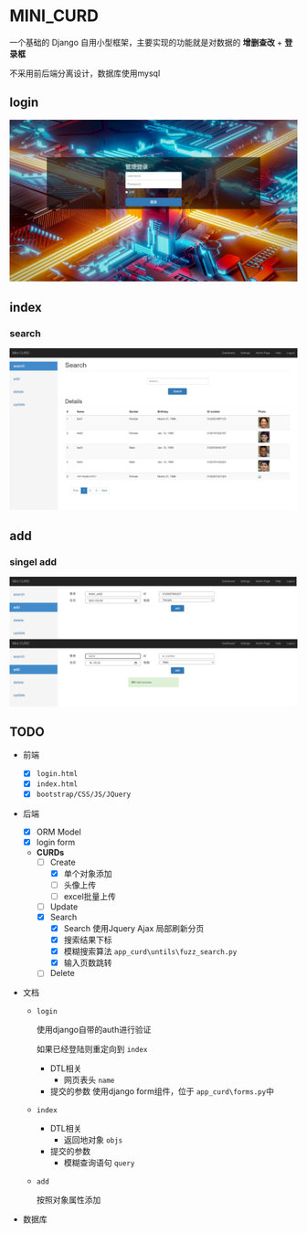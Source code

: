 # MINI_CURD

一个基础的 Django 自用小型框架，主要实现的功能就是对数据的 **增删查改** + **登录框**

不采用前后端分离设计，数据库使用mysql

## login

![](./docs/imgs/login.png)

## index

### search
![](./docs/imgs/index-search.png)

## add

### singel add

![](./docs/imgs/sigadd.png)

## TODO

- 前端
    - [x] `login.html`
    - [x] `index.html`
    - [x] `bootstrap/CSS/JS/JQuery`
- 后端
    - [x] ORM Model
    - [x] login form
    - **CURDs**
        - [ ] Create
           - [x] 单个对象添加
           - [ ] 头像上传
           - [ ] excel批量上传
        - [ ] Update
        - [x] Search
          - [x] Search 使用Jquery Ajax 局部刷新分页
          - [x] 搜索结果下标
          - [x] 模糊搜索算法 
          `app_curd\untils\fuzz_search.py`
          - [x] 输入页数跳转 
        - [ ] Delete
- 文档
    - `login`

        使用django自带的auth进行验证

        如果已经登陆则重定向到 `index`

        - DTL相关
            - 网页表头 `name`
        - 提交的参数 
            使用django form组件，位于 `app_curd\forms.py`中

    - `index` 
        - DTL相关
            - 返回地对象 `objs`
        - 提交的参数
            - 模糊查询语句 `query`
        
    - `add`

        按照对象属性添加


- 数据库